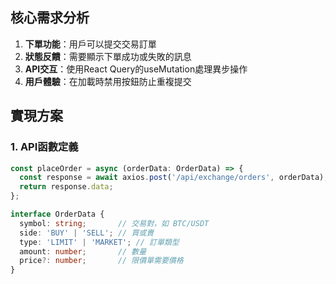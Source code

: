 ## 核心需求分析

1. **下單功能**：用戶可以提交交易訂單
2. **狀態反饋**：需要顯示下單成功或失敗的訊息
3. **API交互**：使用React Query的useMutation處理異步操作
4. **用戶體驗**：在加載時禁用按鈕防止重複提交

## 實現方案

### 1. API函數定義

```typescript
const placeOrder = async (orderData: OrderData) => {
  const response = await axios.post('/api/exchange/orders', orderData);
  return response.data;
};

interface OrderData {
  symbol: string;       // 交易對，如 BTC/USDT
  side: 'BUY' | 'SELL'; // 買或賣
  type: 'LIMIT' | 'MARKET'; // 訂單類型
  amount: number;       // 數量
  price?: number;       // 限價單需要價格
}
```
